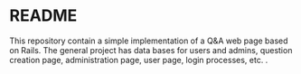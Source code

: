 # README

This repository contain a simple implementation of a Q&A web page based on Rails. 
The general project has data bases for users and admins, question creation page,
administration page, user page, login processes, etc. .
